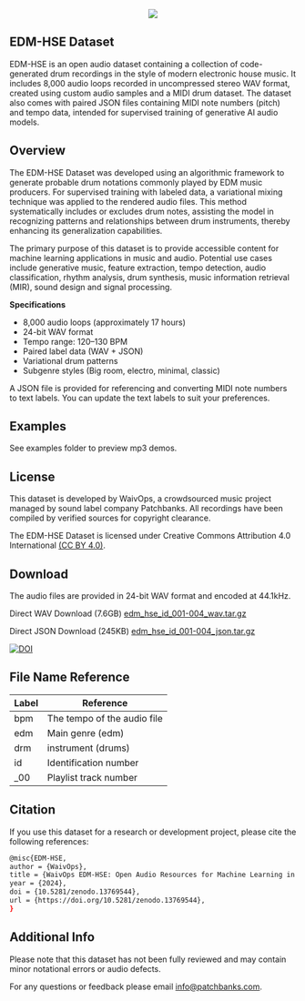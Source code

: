<p align="center">
  <img src="https://user-images.githubusercontent.com/115654234/213008369-a3a3cc5b-498d-47ea-bd36-4569ce6c4e51.png">
</p>

## EDM-HSE Dataset

EDM-HSE is an open audio dataset containing a collection of code-generated drum recordings in the style of modern electronic house music. It includes 8,000 audio loops recorded in uncompressed stereo WAV format, created using custom audio samples and a MIDI drum dataset. The dataset also comes with paired JSON files containing MIDI note numbers (pitch) and tempo data, intended for supervised training of generative AI audio models.

## Overview

The EDM-HSE Dataset was developed using an algorithmic framework to generate probable drum notations commonly played by EDM music producers. For supervised training with labeled data, a variational mixing technique was applied to the rendered audio files. This method systematically includes or excludes drum notes, assisting the model in recognizing patterns and relationships between drum instruments, thereby enhancing its generalization capabilities.

The primary purpose of this dataset is to provide accessible content for machine learning applications in music and audio. Potential use cases include generative music, feature extraction, tempo detection, audio classification, rhythm analysis, drum synthesis, music information retrieval (MIR), sound design and signal processing.

**Specifications**

- 8,000 audio loops (approximately 17 hours)
- 24-bit WAV format
- Tempo range: 120–130 BPM
- Paired label data (WAV + JSON)
- Variational drum patterns
- Subgenre styles (Big room, electro, minimal, classic)

A JSON file is provided for referencing and converting MIDI note numbers to text labels. You can update the text labels to suit your preferences.

## Examples

See examples folder to preview mp3 demos.


## License

This dataset is developed by WaivOps, a crowdsourced music project managed by sound label company Patchbanks. All recordings have been compiled by verified sources for copyright clearance.

The EDM-HSE Dataset is licensed under Creative Commons Attribution 4.0 International [(CC BY 4.0)](https://creativecommons.org/licenses/by/4.0/).
## Download

The audio files are provided in 24-bit WAV format and encoded at 44.1kHz.

Direct WAV Download (7.6GB) [edm_hse_id_001-004_wav.tar.gz](https://zenodo.org/records/13769544/files/edm_hse_id_001-004_json.tar.gz?download=1)

Direct JSON Download (245KB) [edm_hse_id_001-004_json.tar.gz](https://zenodo.org/records/13769544/files/edm_hse_id_001-004_wav.tar.gz?download=1)


[![DOI](https://zenodo.org/badge/DOI/10.5281/zenodo.13769544.svg)](https://doi.org/10.5281/zenodo.13769544)


## File Name Reference

| **Label**             | **Reference**                                                  |
| ----------------- | ------------------------------------------------------------------ |
| bpm  | The tempo of the audio file|
| edm | Main genre (edm)|
| drm | instrument (drums)|
| id | Identification number|
| _00 | Playlist track number|

## Citation

If you use this dataset for a research or development project, please cite the following references:
```bash
@misc{EDM-HSE,
author = {WaivOps},
title = {WaivOps EDM-HSE: Open Audio Resources for Machine Learning in Music},
year = {2024},
doi = {10.5281/zenodo.13769544},
url = {https://doi.org/10.5281/zenodo.13769544},
}
```
## Additional Info

Please note that this dataset has not been fully reviewed and may contain minor notational errors or audio defects.

For any questions or feedback please email info@patchbanks.com.
